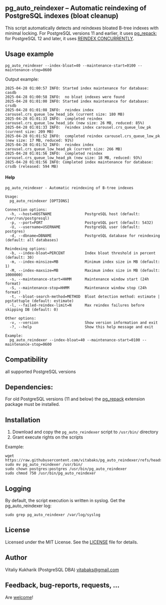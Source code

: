 ## pg_auto_reindexer – Automatic reindexing of PostgreSQL indexes (bloat cleanup)

This script automatically detects and reindexes bloated B-tree indexes with minimal locking. For PostgreSQL versions 11 and earlier, it uses [pg_repack](https://github.com/reorg/pg_repack); for PostgreSQL 12 and later, it uses [REINDEX CONCURRENTLY](https://www.postgresql.org/docs/current/sql-reindex.html#SQL-REINDEX-CONCURRENTLY).

## Usage example

```
pg_auto_reindexer --index-bloat=40 --maintenance-start=0100 --maintenance-stop=0600
```

Output example:

```
2025-04-28 01:00:57 INFO: Started index maintenance for database: casdb
2025-04-28 01:00:58 INFO:  no bloat indexes were found
2025-04-28 01:01:00 INFO: Started index maintenance for database: crsdb
2025-04-28 01:01:08 INFO:  reindex index carousel.crs_queue_low_head_idx (current size: 180 MB)
2025-04-28 01:01:33 INFO:  completed reindex carousel.crs_queue_low_head_idx (new size: 26 MB, reduced: 85%)
2025-04-28 01:01:33 INFO:  reindex index carousel.crs_queue_low_pk (current size: 209 MB)
2025-04-28 01:01:52 INFO:  completed reindex carousel.crs_queue_low_pk (new size: 17 MB, reduced: 91%)
2025-04-28 01:01:52 INFO:  reindex index carousel.crs_queue_low_head_pk (current size: 266 MB)
2025-04-28 01:01:56 INFO:  completed reindex carousel.crs_queue_low_head_pk (new size: 18 MB, reduced: 93%)
2025-04-28 01:01:56 INFO: Completed index maintenance for database: crsdb (released: 594 MB)
```

#### Help
```
pg_auto_reindexer - Automatic reindexing of B-tree indexes

Usage:
  pg_auto_reindexer [OPTIONS]

Connection options:
  -h, --host=HOSTNAME               PostgreSQL host (default: /var/run/postgresql)
  -p, --port=PORT                   PostgreSQL port (default: 5432)
  -U, --username=USERNAME           PostgreSQL user (default: postgres)
  -d, --dbname=DBNAME               PostgreSQL database for reindexing (default: all databases)

Reindexing options:
  -b, --index-bloat=PERCENT         Index bloat threshold in percent (default: 30)
  -m, --index-minsize=MB            Minimum index size in MB (default: 1)
  -M, --index-maxsize=MB            Maximum index size in MB (default: 1000000)
  -s, --maintenance-start=HHMM      Maintenance window start (24h format)
  -S, --maintenance-stop=HHMM       Maintenance window stop (24h format)
  -t, --bloat-search-method=METHOD  Bloat detection method: estimate | pgstattuple (default: estimate)
  -l, --failed-reindex-limit=N      Max reindex failures before skipping DB (default: 0)

Other options:
  -v, --version                     Show version information and exit
  -?, --help                        Show this help message and exit

Example:
  pg_auto_reindexer --index-bloat=40 --maintenance-start=0100 --maintenance-stop=0600
```

## Compatibility
all supported PostgreSQL versions

## Dependencies:

For old PostgreSQL versions (11 and below) the [pg_repack](https://github.com/reorg/pg_repack) extension package must be installed.

## Installation
1. Download and copy the `pg_auto_reindexer` script to `/usr/bin/` directory
2. Grant execute rights on the scripts

Example:
```
wget https://raw.githubusercontent.com/vitabaks/pg_auto_reindexer/refs/heads/main/pg_auto_reindexer
sudo mv pg_auto_reindexer /usr/bin/
sudo chown postgres:postgres /usr/bin/pg_auto_reindexer
sudo chmod 750 /usr/bin/pg_auto_reindexer
```

## Logging
By default, the script execution is written in syslog. Get the pg_auto_reindexer log:
```
sudo grep pg_auto_reindexer /var/log/syslog
```

## License
Licensed under the MIT License. See the [LICENSE](./LICENSE) file for details.

## Author
Vitaliy Kukharik (PostgreSQL DBA) vitabaks@gmail.com

## Feedback, bug-reports, requests, ...
Are [welcome](https://github.com/vitabaks/pg_auto_reindexer/issues)!
